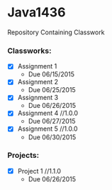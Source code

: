# Java1436
Repository Containing Classwork

### Classworks:
- [x] Assignment 1
  - Due 06/15/2015
- [x] Assignment 2
  - Due 06/25/2015
- [x] Assignment 3
  - Due 06/26/2015
- [x] Assignment 4 //1.0.0
  - Due 06/27/2015
- [x] Assignment 5 //1.0.0
  - Due 06/30/2015

### Projects:
- [x] Project 1 //1.1.0
  - Due 06/26/2015
